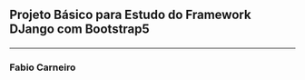 
<p align="center">
    <h2>Projeto Básico para Estudo do Framework DJango com Bootstrap5</h2?
    <img src="https://github.com/fabioaacarneiro/django-bootstrap5-crud-basic/assets/20860418/a4108798-07cf-49bd-8e82-66ecc5c30987" />
    <hr>
    <h3>Fabio Carneiro</h3>
</p>
